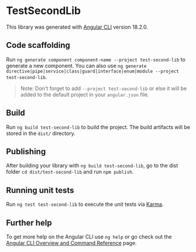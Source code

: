# TestSecondLib

This library was generated with [Angular CLI](https://github.com/angular/angular-cli) version 18.2.0.

## Code scaffolding

Run `ng generate component component-name --project test-second-lib` to generate a new component. You can also use `ng generate directive|pipe|service|class|guard|interface|enum|module --project test-second-lib`.
> Note: Don't forget to add `--project test-second-lib` or else it will be added to the default project in your `angular.json` file. 

## Build

Run `ng build test-second-lib` to build the project. The build artifacts will be stored in the `dist/` directory.

## Publishing

After building your library with `ng build test-second-lib`, go to the dist folder `cd dist/test-second-lib` and run `npm publish`.

## Running unit tests

Run `ng test test-second-lib` to execute the unit tests via [Karma](https://karma-runner.github.io).

## Further help

To get more help on the Angular CLI use `ng help` or go check out the [Angular CLI Overview and Command Reference](https://angular.dev/tools/cli) page.
